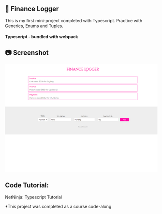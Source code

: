## :money_with_wings: Finance Logger
This is my first mini-project completed with Typescript. Practice with Generics, Enums and Tuples.
#### Typescript - bundled with webpack

## :camera: Screenshot
![Dashboard](https://github.com/T-Pirozzini/Transaction-Log/blob/main/assets/main.png?raw=true)

## Code Tutorial: 
NetNinja: Typescript Tutorial

*This project was completed as a course code-along